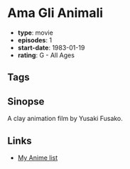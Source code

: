 # Ama Gli Animali

-   **type**: movie
-   **episodes**: 1
-   **start-date**: 1983-01-19
-   **rating**: G - All Ages

## Tags

## Sinopse

A clay animation film by Yusaki Fusako.

## Links

-   [My Anime list](https://myanimelist.net/anime/32253/Ama_Gli_Animali)
